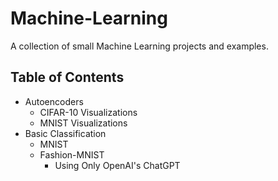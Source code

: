 # Machine-Learning

A collection of small Machine Learning projects and examples.

## Table of Contents

- Autoencoders
  - CIFAR-10 Visualizations
  - MNIST Visualizations
- Basic Classification
  - MNIST
  - Fashion-MNIST
    - Using Only OpenAI's ChatGPT
    
